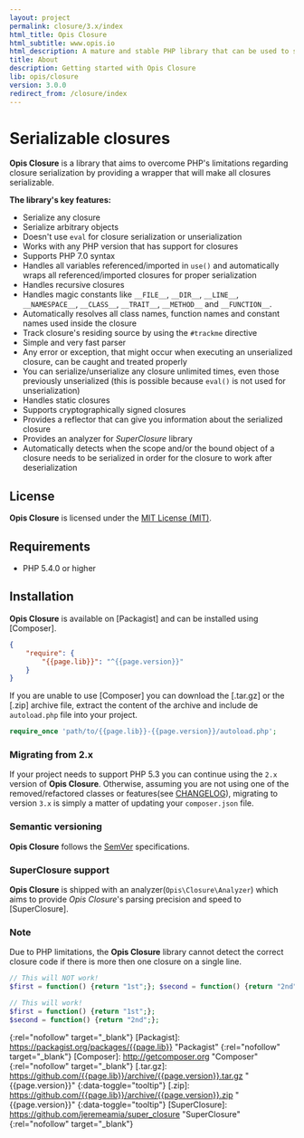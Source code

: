 ```yaml
---
layout: project
permalink: closure/3.x/index
html_title: Opis Closure
html_subtitle: www.opis.io
html_description: A mature and stable PHP library that can be used to serialize closures.
title: About
description: Getting started with Opis Closure
lib: opis/closure
version: 3.0.0
redirect_from: /closure/index
---
```

# Serializable closures

**Opis Closure**  is a library that aims to overcome PHP's limitations 
regarding closure serialization by providing a wrapper that will make all closures serializable. 

**The library's key features:**

- Serialize any closure
- Serialize arbitrary objects
- Doesn't use `eval` for closure serialization or unserialization
- Works with any PHP version that has support for closures
- Supports PHP 7.0 syntax
- Handles all variables referenced/imported in `use()` and automatically wraps all referenced/imported closures for
proper serialization
- Handles recursive closures
- Handles magic constants like `__FILE__`, `__DIR__`, `__LINE__`, `__NAMESPACE__`, `__CLASS__`,
`__TRAIT__`, `__METHOD__` and `__FUNCTION__`.
- Automatically resolves all class names, function names and constant names used inside the closure
- Track closure's residing source by using the `#trackme` directive
- Simple and very fast parser
- Any error or exception, that might occur when executing an unserialized closure, can be caught and treated properly
- You can serialize/unserialize any closure unlimited times, even those previously unserialized
(this is possible because `eval()` is not used for unserialization)
- Handles static closures
- Supports cryptographically signed closures
- Provides a reflector that can give you information about the serialized closure
- Provides an analyzer for *SuperClosure* library
- Automatically detects when the scope and/or the bound object of a closure needs to be serialized
in order for the closure to work after deserialization

## License
**Opis Closure** is licensed under the [MIT License (MIT)][mit_license].

## Requirements

* PHP 5.4.0 or higher
 
## Installation

**Opis Closure** is available on [Packagist] and can be installed using [Composer]. 

```json
{
    "require": {
        "{{page.lib}}": "^{{page.version}}"
    }
}
```

If you are unable to use [Composer] you can download the [.tar.gz] or the [.zip]
archive file, extract the content of the archive and include de `autoload.php` file into your project. 

```php
require_once 'path/to/{{page.lib}}-{{page.version}}/autoload.php';
```

### Migrating from 2.x

If your project needs to support PHP 5.3 you can continue using the `2.x` version
of **Opis Closure**. Otherwise, assuming you are not using one of the removed/refactored classes or features(see 
[CHANGELOG](https://github.com/opis/closure/blob/master/CHANGELOG.md)), migrating to version `3.x` is simply a matter
of updating your `composer.json` file. 

### Semantic versioning

**Opis Closure** follows the [SemVer](http://semver.org/) specifications.

### SuperClosure support 

**Opis Closure** is shipped with an analyzer(`Opis\Closure\Analyzer`) which 
aims to provide *Opis Closure*'s parsing precision and speed to [SuperClosure]. 

### Note

Due to PHP limitations, the **Opis Closure** library cannot detect the 
correct closure code if there is more then one closure on a single line. 

```php
// This will NOT work!
$first = function() {return "1st";}; $second = function() {return "2nd";};

// This will work!
$first = function() {return "1st";};
$second = function() {return "2nd";};
```

[mit_license]: http://opensource.org/licenses/MIT "Project license" 
{:rel="nofollow" target="_blank"}
[Packagist]: https://packagist.org/packages/{{page.lib}} "Packagist" 
{:rel="nofollow" target="_blank"}
[Composer]: http://getcomposer.org "Composer" 
{:rel="nofollow" target="_blank"}
[.tar.gz]: https://github.com/{{page.lib}}/archive/{{page.version}}.tar.gz "{{page.version}}" 
{:data-toggle="tooltip"}
[.zip]: https://github.com/{{page.lib}}/archive/{{page.version}}.zip "{{page.version}}" 
{:data-toggle="tooltip"}
[SuperClosure]: https://github.com/jeremeamia/super_closure "SuperClosure" 
{:rel="nofollow" target="_blank"}